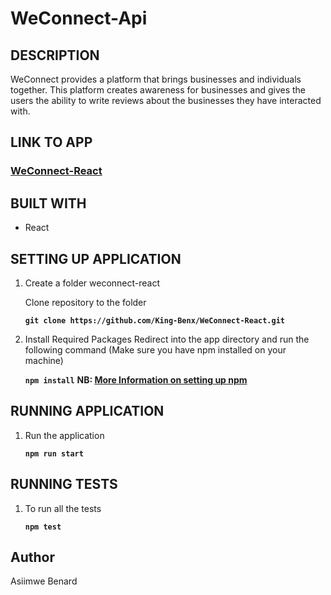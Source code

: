 # WeConnect-Api

## DESCRIPTION

WeConnect provides a platform that brings businesses and individuals together. This platform
creates awareness for businesses and gives the users the ability to write reviews about the
businesses they have interacted with.

## LINK TO APP
### [WeConnect-React](https://weconnect-reactjs.herokuapp.com)


## BUILT WITH

* React

## SETTING UP APPLICATION

1. Create a folder weconnect-react

    Clone repository to the folder

    **```git clone https://github.com/King-Benx/WeConnect-React.git```**


2. Install Required Packages Redirect into the app directory and run the following command (Make sure you have npm installed on your machine)

    **```npm install```**
**NB: [More Information on setting up npm](https://docs.npmjs.com/cli/install)**

## RUNNING APPLICATION

1. Run the application

    **```npm run start```**

## RUNNING TESTS

1. To run all the tests

    **```npm test```**

## Author

Asiimwe Benard
